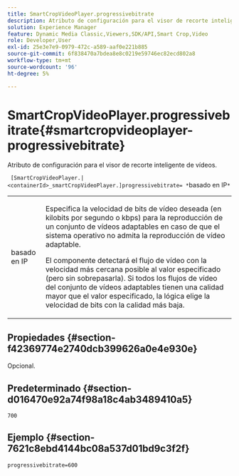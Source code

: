 ```yaml
---
title: SmartCropVideoPlayer.progressivebitrate
description: Atributo de configuración para el visor de recorte inteligente de vídeos.
solution: Experience Manager
feature: Dynamic Media Classic,Viewers,SDK/API,Smart Crop,Video
role: Developer,User
exl-id: 25e3e7e9-0979-472c-a589-aaf0e221b885
source-git-commit: 6f838470a7bdea8e8c0219e59746ec82ecd802a8
workflow-type: tm+mt
source-wordcount: '96'
ht-degree: 5%

---
```


# SmartCropVideoPlayer.progressivebitrate{#smartcropvideoplayer-progressivebitrate}

Atributo de configuración para el visor de recorte inteligente de vídeos.

` [SmartCropVideoPlayer.|<containerId>_smartCropVideoPlayer.]progressivebitrate= *`basado en IP`*`

<table id="table_C616483932C2482CA9794DDD7313FD7C"> 
 <tbody> 
  <tr> 
   <td colname="col1"> <p> <span class="codeph"> basado en IP</span> </p> </td> 
   <td colname="col2"> <p> Especifica la velocidad de bits de vídeo deseada (en kilobits por segundo o kbps) para la reproducción de un conjunto de vídeos adaptables en caso de que el sistema operativo no admita la reproducción de vídeo adaptable. </p> <p>El componente detectará el flujo de vídeo con la velocidad más cercana posible al valor especificado (pero sin sobrepasarla). Si todos los flujos de vídeo del conjunto de vídeos adaptables tienen una calidad mayor que el valor especificado, la lógica elige la velocidad de bits con la calidad más baja. </p> </td> 
  </tr> 
 </tbody> 
</table>

## Propiedades {#section-f42369774e2740dcb399626a0e4e930e}

Opcional.

## Predeterminado {#section-d016470e92a74f98a18c4ab3489410a5}

`700`

## Ejemplo {#section-7621c8ebd4144bc08a537d01bd9c3f2f}

```
progressivebitrate=600
```
